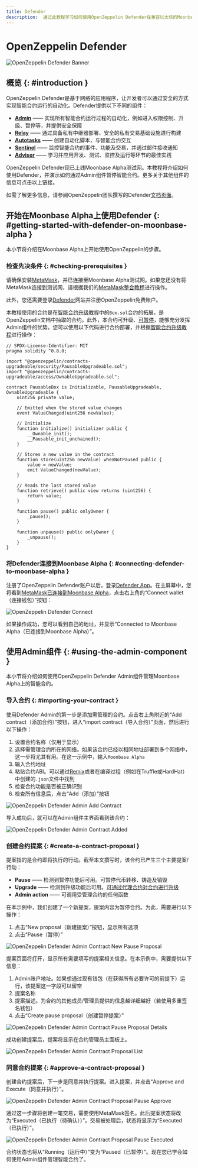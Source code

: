 ```yaml
---
title: Defender
description:  通过此教程学习如何使用OpenZeppelin Defender在兼容以太坊的Moonbeam上安全地管理智能合约
---
```


# OpenZeppelin Defender

![OpenZeppelin Defender Banner](/images/builders/tools/openzeppelin/oz-defender-banner.png)

## 概览 {: #introduction } 

OpenZeppelin Defender是基于网络的应用程序，让开发者可以通过安全的方式实现智能合约运行的自动化。Defender提供以下不同的组件：

 - [**Admin**](https://docs.openzeppelin.com/defender/admin) —— 实现所有智能合约运行过程的自动化，例如进入权限控制、升级、暂停等，并提供安全保障
 - [**Relay**](https://docs.openzeppelin.com/defender/relay) —— 通过具备私有中继器部署、安全的私有交易基础设施进行构建
 - [**Autotasks**](https://docs.openzeppelin.com/defender/autotasks) —— 创建自动化脚本，与智能合约交互
 - [**Sentinel**](https://docs.openzeppelin.com/defender/sentinel) —— 监控智能合约的事件、功能及交易，并通过邮件接收通知
 - [**Advisor**](https://docs.openzeppelin.com/defender/advisor) —— 学习并应用开发、测试、监控及运行等环节的最佳实践

OpenZeppelin Defender现已上线Moonbase Alpha测试网。本教程将介绍如何使用Defender，并演示如何通过Admin组件暂停智能合约。更多关于其他组件的信息可点击以上链接。

如需了解更多信息，请参阅OpenZeppelin团队撰写的Defender[文档页面](https://docs.openzeppelin.com/defender/)。

## 开始在Moonbase Alpha上使用Defender {: #getting-started-with-defender-on-moonbase-alpha } 

本小节将介绍在Moonbase Alpha上开始使用OpenZeppelin的步骤。

### 检查先决条件 {: #checking-prerequisites } 

请确保安装[MetaMask](https://metamask.io/)，并已连接至Moonbase Alpha测试网。如果您还没有将MetaMask连接到测试网，请根据我们的[MetaMask整合教程](/integrations/wallets/metamask/)进行操作。

此外，您还需要登录[Defender](https://defender.openzeppelin.com/)网站并注册OpenZeppelin免费账户。

本教程使用的合约是在[智能合约升级教程](https://docs.openzeppelin.com/learn/upgrading-smart-contracts)中的`Box.sol`合约的拓展，是OpenZeppelin文档中抽取的合约。此外，本合约可升级、[可暂停](https://docs.openzeppelin.com/contracts/4.x/api/security#Pausable)，能够充分发挥Admin组件的优势。您可以使用以下代码进行合约部署，并根据[智能合约升级教程](https://docs.openzeppelin.com/learn/upgrading-smart-contracts)进行操作：

```sol
// SPDX-License-Identifier: MIT
pragma solidity ^0.8.0;

import "@openzeppelin/contracts-upgradeable/security/PausableUpgradeable.sol";
import "@openzeppelin/contracts-upgradeable/access/OwnableUpgradeable.sol";

contract PausableBox is Initializable, PausableUpgradeable, OwnableUpgradeable {
    uint256 private value;
 
    // Emitted when the stored value changes
    event ValueChanged(uint256 newValue);

    // Initialize
    function initialize() initializer public {
        __Ownable_init();
        __Pausable_init_unchained();
    }
 
    // Stores a new value in the contract
    function store(uint256 newValue) whenNotPaused public {
        value = newValue;
        emit ValueChanged(newValue);
    }
 
    // Reads the last stored value
    function retrieve() public view returns (uint256) {
        return value;
    }
    
    function pause() public onlyOwner {
        _pause();
    }

    function unpause() public onlyOwner {
        _unpause();
    }
}
```

### 将Defender连接到Moonbase Alpha {: #connecting-defender-to-moonbase-alpha } 

注册了OpenZeppelin Defender账户以后，登录[Defender App](https://defender.openzeppelin.com/)。在主屏幕中，您将看到[MetaMask已连接到Moonbase Alpha](/getting-started/moonbase/metamask/)，点击右上角的“Connect wallet（连接钱包）”按钮：

![OpenZeppelin Defender Connect](/images/builders/tools/openzeppelin/oz-defender-1.png)

如果操作成功，您可以看到自己的地址，并显示“Connected to Moonbase Alpha（已连接到Moonbase Alpha）”。

## 使用Admin组件 {: #using-the-admin-component } 

本小节将介绍如何使用OpenZeppelin Defender Admin组件管理Moonbase Alpha上的智能合约。

### 导入合约 {: #importing-your-contract } 

使用Defender Admin的第一步是添加需管理的合约。点击右上角附近的“Add contract（添加合约）”按钮，进入“import contract（导入合约）”页面，然后进行以下操作：

 1. 设置合约名称（仅用于显示）
 2. 选择需管理合约所在的网络。如果该合约已经以相同地址部署到多个网络中，这一步将尤其有用。在这一示例中，输入`Moonbase Alpha`
 3. 输入合约地址
 4. 粘贴合约ABI。可以通过[Remix](/integrations/remix/)或者在编译过程（例如在Truffle或HardHat）中创建的`.json`文件中找到
 5. 检查合约功能是否被正确识别
 6. 检查所有信息后，点击“Add（添加）”按钮

![OpenZeppelin Defender Admin Add Contract](/images/builders/tools/openzeppelin/oz-defender-2.png)

导入成功后，就可以在Admin组件主界面看到该合约：

![OpenZeppelin Defender Admin Contract Added](/images/builders/tools/openzeppelin/oz-defender-3.png)

### 创建合约提案 {: #create-a-contract-proposal } 

提案指的是合约即将执行的行动。截至本文撰写时，该合约已产生三个主要提案/行动：

- **Pause** —— 检测到暂停功能后可用。可暂停代币转移、铸造及销毁
- **Upgrade** —— 检测到升级功能后可用。[可通过代理合约对合约进行升级](https://docs.openzeppelin.com/learn/upgrading-smart-contracts)
- **Admin action** —— 可调用受管理合约的任何函数

在本示例中，我们创建了一个新提案，提案内容为暂停合约。为此，需要进行以下操作：

 1. 点击“New proposal（新建提案）”按钮，显示所有选项
 2. 点击“Pause（暂停）”

![OpenZeppelin Defender Admin Contract New Pause Proposal](/images/builders/tools/openzeppelin/oz-defender-4.png)

提案页面将打开，显示所有需要填写的提案相关信息。在本示例中，需要提供以下信息：

 1. Admin账户地址。如果想通过现有钱包（在获得所有必要许可的前提下）运行，该提案这一字段可以留空
 2. 提案名称
 3. 提案描述。为合约的其他成员/管理员提供的信息越详细越好（若使用多重签名钱包）
 4. 点击“Create pause proposal（创建暂停提案）”

![OpenZeppelin Defender Admin Contract Pause Proposal Details](/images/builders/tools/openzeppelin/oz-defender-5.png)

成功创建提案后，提案将显示在合约管理员主面板上。

![OpenZeppelin Defender Admin Contract Proposal List](/images/builders/tools/openzeppelin/oz-defender-6.png)

### 同意合约提案 {: #approve-a-contract-proposal } 

创建合约提案后，下一步是同意并执行提案。进入提案，并点击“Approve and Execute（同意并执行）”。

![OpenZeppelin Defender Admin Contract Proposal Pause Approve](/images/builders/tools/openzeppelin/oz-defender-7.png)


通过这一步骤将创建一笔交易，需要使用MetaMask签名。此后提案状态将改为“Executed（已执行（待确认））”。交易被处理后，状态将显示为“Executed（已执行）”。

![OpenZeppelin Defender Admin Contract Proposal Pause Executed](/images/builders/tools/openzeppelin/oz-defender-8.png)

合约状态也将从“Running（运行中）”变为“Paused（已暂停）”。现在您已学会如何使用Admin组件管理智能合约了。

